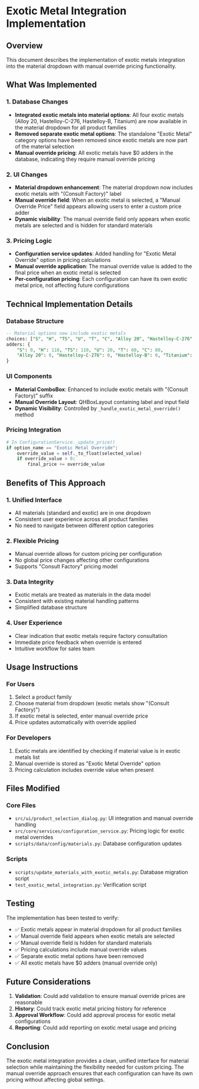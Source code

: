 # Exotic Metal Integration Implementation

## Overview

This document describes the implementation of exotic metals integration into the material dropdown with manual override pricing functionality.

## What Was Implemented

### 1. Database Changes
- **Integrated exotic metals into material options**: All four exotic metals (Alloy 20, Hastelloy-C-276, Hastelloy-B, Titanium) are now available in the material dropdown for all product families
- **Removed separate exotic metal options**: The standalone "Exotic Metal" category options have been removed since exotic metals are now part of the material selection
- **Manual override pricing**: All exotic metals have $0 adders in the database, indicating they require manual override pricing

### 2. UI Changes
- **Material dropdown enhancement**: The material dropdown now includes exotic metals with "(Consult Factory)" label
- **Manual override field**: When an exotic metal is selected, a "Manual Override Price" field appears allowing users to enter a custom price adder
- **Dynamic visibility**: The manual override field only appears when exotic metals are selected and is hidden for standard materials

### 3. Pricing Logic
- **Configuration service updates**: Added handling for "Exotic Metal Override" option in pricing calculations
- **Manual override application**: The manual override value is added to the final price when an exotic metal is selected
- **Per-configuration pricing**: Each configuration can have its own exotic metal price, not affecting future configurations

## Technical Implementation Details

### Database Structure
```sql
-- Material options now include exotic metals
choices: ["S", "H", "TS", "U", "T", "C", "Alloy 20", "Hastelloy-C-276", "Hastelloy-B", "Titanium"]
adders: {
    "S": 0, "H": 110, "TS": 110, "U": 20, "T": 60, "C": 80,
    "Alloy 20": 0, "Hastelloy-C-276": 0, "Hastelloy-B": 0, "Titanium": 0
}
```

### UI Components
- **Material ComboBox**: Enhanced to include exotic metals with "(Consult Factory)" suffix
- **Manual Override Layout**: QHBoxLayout containing label and input field
- **Dynamic Visibility**: Controlled by `_handle_exotic_metal_override()` method

### Pricing Integration
```python
# In ConfigurationService._update_price()
if option_name == "Exotic Metal Override":
    override_value = self._to_float(selected_value)
    if override_value > 0:
        final_price += override_value
```

## Benefits of This Approach

### 1. **Unified Interface**
- All materials (standard and exotic) are in one dropdown
- Consistent user experience across all product families
- No need to navigate between different option categories

### 2. **Flexible Pricing**
- Manual override allows for custom pricing per configuration
- No global price changes affecting other configurations
- Supports "Consult Factory" pricing model

### 3. **Data Integrity**
- Exotic metals are treated as materials in the data model
- Consistent with existing material handling patterns
- Simplified database structure

### 4. **User Experience**
- Clear indication that exotic metals require factory consultation
- Immediate price feedback when override is entered
- Intuitive workflow for sales team

## Usage Instructions

### For Users
1. Select a product family
2. Choose material from dropdown (exotic metals show "(Consult Factory)")
3. If exotic metal is selected, enter manual override price
4. Price updates automatically with override applied

### For Developers
1. Exotic metals are identified by checking if material value is in exotic metals list
2. Manual override is stored as "Exotic Metal Override" option
3. Pricing calculation includes override value when present

## Files Modified

### Core Files
- `src/ui/product_selection_dialog.py`: UI integration and manual override handling
- `src/core/services/configuration_service.py`: Pricing logic for exotic metal overrides
- `scripts/data/config/materials.py`: Database configuration updates

### Scripts
- `scripts/update_materials_with_exotic_metals.py`: Database migration script
- `test_exotic_metal_integration.py`: Verification script

## Testing

The implementation has been tested to verify:
- ✅ Exotic metals appear in material dropdown for all product families
- ✅ Manual override field appears when exotic metals are selected
- ✅ Manual override field is hidden for standard materials
- ✅ Pricing calculations include manual override values
- ✅ Separate exotic metal options have been removed
- ✅ All exotic metals have $0 adders (manual override only)

## Future Considerations

1. **Validation**: Could add validation to ensure manual override prices are reasonable
2. **History**: Could track exotic metal pricing history for reference
3. **Approval Workflow**: Could add approval process for exotic metal configurations
4. **Reporting**: Could add reporting on exotic metal usage and pricing

## Conclusion

The exotic metal integration provides a clean, unified interface for material selection while maintaining the flexibility needed for custom pricing. The manual override approach ensures that each configuration can have its own pricing without affecting global settings. 